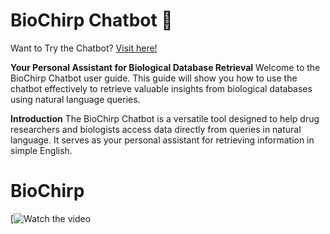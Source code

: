 # BioChirp Chatbot 🤖

Want to Try the Chatbot? [Visit here!](http://103.25.231.90:8003)

**Your Personal Assistant for Biological Database Retrieval**
Welcome to the BioChirp Chatbot user guide. This guide will show you how to use the chatbot effectively to retrieve valuable insights from biological databases using natural language queries.

**Introduction**
The BioChirp Chatbot is a versatile tool designed to help drug researchers and biologists access data directly from queries in natural language. It serves as your personal assistant for retrieving information in simple English.

# BioChirp
[![Watch the video](https://www.youtube.com/embed/RV4LGLyLT1s)
